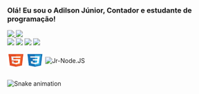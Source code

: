 ### Olá! Eu sou o Adilson Júnior, Contador e estudante de programação!
<div>
<a href="https://github.com/jhuunn">
<img height="150em" src="https://github-readme-stats.vercel.app/api?username=jhuunn&show_icons=true&theme=tokyonight&include_all_commits=true&count_private=true"/>
<img height="150em" src="https://github-readme-stats.vercel.app/api/top-langs/?username=jhuunn&layout=compact&langs_count=7&theme=tokyonight"/>
</div>
  
<div>
  <a href="https://instagram.com/jhuunn" target="_blank"><img src="https://img.shields.io/badge/-Instagram-%23E4405F?style=for-the-badge&logo=instagram&logoColor=white" target="_blank"></a>
  <a href="https://discord.gg/6756" target="_blank"><img src="https://img.shields.io/badge/Discord-7289DA?style=for-the-badge&logo=discord&logoColor=white" target="_blank"></a> 
  <a href = "mailto:adilsonspjr7@gmail.com"><img src="https://img.shields.io/badge/-Gmail-%23333?style=for-the-badge&logo=gmail&logoColor=white" target="_blank"></a>
  <a href="https://www.linkedin.com/in/adilson-jr7" target="_blank"><img src="https://img.shields.io/badge/-LinkedIn-%230077B5?style=for-the-badge&logo=linkedin&logoColor=white" target="_blank"></a> 
 
  
<div style="display: inline_block"><br>
  <img align="center" alt="Jr-HTML" height="30" width="40" src="https://raw.githubusercontent.com/devicons/devicon/master/icons/html5/html5-original.svg">
  <img align="center" alt="Jr-CSS" height="30" width="40" src="https://raw.githubusercontent.com/devicons/devicon/master/icons/css3/css3-original.svg">
  <img align="center" alt="Jr-Node.JS" height="32" width="40" src="https://cdn.jsdelivr.net/gh/devicons/devicon/icons/nodejs/nodejs-original.svg"></div>

##
 

  ![Snake animation](https://github.com/jhuunn/jhuunn/blob/output/github-contribution-grid-snake.svg)
</div>
